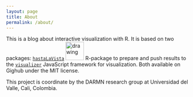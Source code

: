 ```yaml
---
layout: page
title: About
permalink: /about/
---
```


This is a blog about interactive visualization with R. It is based on two packages: [`hastaLaVista`][hlv-link]  <img src="/visualizeR/assets/hlvLogo.png" alt="drawing" style="width:50px;"/> R-package to prepare and push results to the [`visualizer`][visu-link] JavaScript framework for visualization. Both available on Gighub under the MIT license.

This project is coordinate by the DARMN research group at Universidad del Valle, Cali, Colombia.


[visu-link]: https://github.com/npellet/visualizer
[hlv-link]: https://github.com/jwist/hastaLaVista
